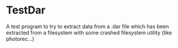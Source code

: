 TestDar
=======
A test program to try to extract data from a .dar file 
which has been extracted from a filesystem with some crashed filesystem utility (like photorec…)
